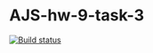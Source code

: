 # AJS-hw-9-task-3
[![Build status](https://ci.appveyor.com/api/projects/status/wxh3d45x56lfdks6?svg=true)](https://ci.appveyor.com/project/ChumakovaAnna/ajs-hw-9-task-3)
